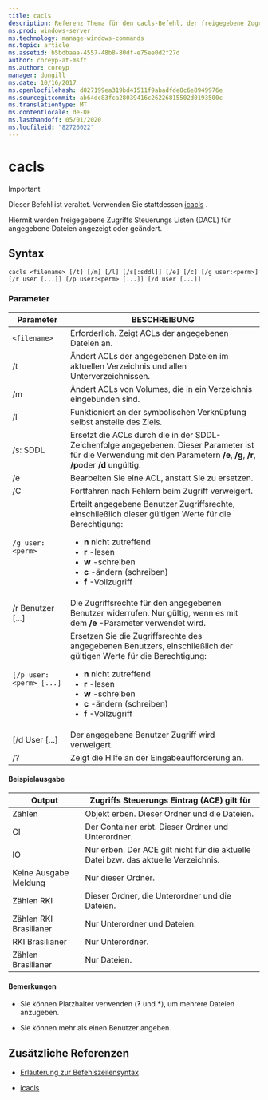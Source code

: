 ```yaml
---
title: cacls
description: Referenz Thema für den cacls-Befehl, der freigegebene Zugriffs Steuerungs Listen (DACL) für angegebene Dateien anzeigt oder ändert.
ms.prod: windows-server
ms.technology: manage-windows-commands
ms.topic: article
ms.assetid: b5bdbaaa-4557-48b8-80df-e75ee0d2f27d
author: coreyp-at-msft
ms.author: coreyp
manager: dongill
ms.date: 10/16/2017
ms.openlocfilehash: d827199ea319bd41511f9abadfde8c6e8949976e
ms.sourcegitcommit: ab64dc83fca28039416c26226815502d0193500c
ms.translationtype: MT
ms.contentlocale: de-DE
ms.lasthandoff: 05/01/2020
ms.locfileid: "82726022"
---
```

# <a name="cacls"></a>cacls

>[!IMPORTANT]
> Dieser Befehl ist veraltet. Verwenden Sie stattdessen [icacls](icacls.md) .  

Hiermit werden freigegebene Zugriffs Steuerungs Listen (DACL) für angegebene Dateien angezeigt oder geändert.  

## <a name="syntax"></a>Syntax

```  
cacls <filename> [/t] [/m] [/l] [/s[:sddl]] [/e] [/c] [/g user:<perm>] [/r user [...]] [/p user:<perm> [...]] [/d user [...]]  
```

### <a name="parameters"></a>Parameter

| Parameter | BESCHREIBUNG |
| --------- | ----------- |
| `<filename>` | Erforderlich. Zeigt ACLs der angegebenen Dateien an. |
| /t | Ändert ACLs der angegebenen Dateien im aktuellen Verzeichnis und allen Unterverzeichnissen. |
| /m | Ändert ACLs von Volumes, die in ein Verzeichnis eingebunden sind. |
| /l | Funktioniert an der symbolischen Verknüpfung selbst anstelle des Ziels. |
| /s: SDDL | Ersetzt die ACLs durch die in der SDDL-Zeichenfolge angegebenen. Dieser Parameter ist für die Verwendung mit den Parametern **/e**, **/g**, **/r**, **/p**oder **/d** ungültig. |
| /e | Bearbeiten Sie eine ACL, anstatt Sie zu ersetzen. |
| /C | Fortfahren nach Fehlern beim Zugriff verweigert. |
| `/g user:<perm>` | Erteilt angegebene Benutzer Zugriffsrechte, einschließlich dieser gültigen Werte für die Berechtigung:<ul><li>**n** nicht zutreffend</li><li>**r** -lesen</li><li>**w** -schreiben</li><li>**c** -ändern (schreiben)</li><li>**f** -Vollzugriff</li></ul> |
| /r Benutzer [...] | Die Zugriffsrechte für den angegebenen Benutzer widerrufen. Nur gültig, wenn es mit dem **/e** -Parameter verwendet wird. |
| `[/p user:<perm> [...]` | Ersetzen Sie die Zugriffsrechte des angegebenen Benutzers, einschließlich der gültigen Werte für die Berechtigung:<ul><li>**n** nicht zutreffend</li><li>**r** -lesen</li><li>**w** -schreiben</li><li>**c** -ändern (schreiben)</li><li>**f** -Vollzugriff</li></ul> |
| [/d User [...] | Der angegebene Benutzer Zugriff wird verweigert. |
| /? | Zeigt die Hilfe an der Eingabeaufforderung an. |

#### <a name="sample-output"></a>Beispielausgabe

| Output | Zugriffs Steuerungs Eintrag (ACE) gilt für |
-------- | ------------------------------------- |
| Zählen | Objekt erben. Dieser Ordner und die Dateien. |
| CI | Der Container erbt. Dieser Ordner und Unterordner. |
| IO | Nur erben. Der ACE gilt nicht für die aktuelle Datei bzw. das aktuelle Verzeichnis. |
| Keine Ausgabe Meldung | Nur dieser Ordner. |
| Zählen RKI | Dieser Ordner, die Unterordner und die Dateien. |
| Zählen RKI Brasilianer | Nur Unterordner und Dateien. |
| RKI Brasilianer | Nur Unterordner. |
| Zählen Brasilianer | Nur Dateien. |

#### <a name="remarks"></a>Bemerkungen

- Sie können Platzhalter verwenden (**?** und **&#42;**), um mehrere Dateien anzugeben.

- Sie können mehr als einen Benutzer angeben.  

## <a name="additional-references"></a>Zusätzliche Referenzen

- [Erläuterung zur Befehlszeilensyntax](command-line-syntax-key.md)

- [icacls](icacls.md)
